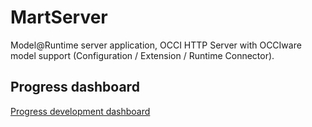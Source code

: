 # MartServer
Model@Runtime server application, OCCI HTTP Server with OCCIware model support (Configuration / Extension / Runtime Connector). 


## Progress dashboard
[Progress development dashboard](doc/devstatus.md)

